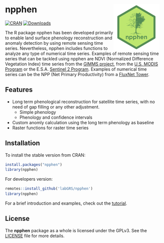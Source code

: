 # npphen <img src="man/figures/npphen_logo.png" align="right" height=150, width = 150, alt="100" />

<!-- badges: start -->
[![CRAN](https://www.r-pkg.org/badges/version/npphen)](https://CRAN.R-project.org/package=npphen)
[![Downloads](https://cranlogs.r-pkg.org/badges/grand-total/npphen)](https://www.pucv.cl/uuaa/site/edic/base/port/labgrs.html)


<!-- badges: end -->

The R package npphen has been developed primarily to enable land surface phenology reconstruction and anomaly detection by using remote sensing time series. Nevertheless, npphen includes functions to analyze any type of numerical time series. Examples of remote sensing time series that can be tackled using npphen are NDVI (Normalized Difference Vegetation Index) time series from the [GIMMS project](https://glam1.gsfc.nasa.gov/), from the [U.S. MODIS Program](https://modis.gsfc.nasa.gov/data/dataprod/mod13.php) or the E.S.A. [Sentinel 2 Program](https://scihub.copernicus.eu/dhus/#/home). Examples of numerical time series can be the NPP (Net Primary Productivity) from a [FluxNet Tower](https://daac.ornl.gov/cgi-bin/dataset_lister.pl?p=9).

## Features

* Long term phenological reconstruction for satellite time series, with no need of gap filling or any other adjustment.
  * Simple phenology
  * Phenology and confidence intervals
* Custom anomly calculation using the long term phenology as baseline
* Raster functions for raster time series
  

## Installation

To install the stable version from CRAN:

```r
install.packages("npphen")
library(npphen)

```

For developers version:


```r
remotes::install_github('labGRS/npphen')
library(npphen)

```

For a brief introduction and examples, check out the [tutorial](https://www.pucv.cl/uuaa/labgrs/proyectos/introduction-to-npphen-in-r).

## License

The **npphen** package as a whole is licensed under the GPLv3. See the [LICENSE](LICENSE) file for more details.
